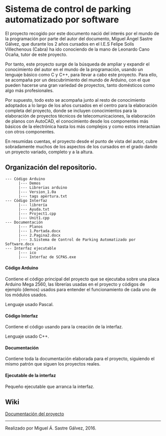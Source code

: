 
# Sistema de control de parking automatizado por software

El proyecto recogido por este documento nació del interés por el mundo de la programación por parte del autor del documento, Miguel Ángel Sastre Gálvez, que durante los 2 años cursados en el I.E.S Felipe Solís Villechenous (Cabra) ha ido conociendo de la mano de Leonardo Cano Ocaña, tutor de este proyecto.

Por tanto, este proyecto surge de la búsqueda de ampliar y expandir el conocimiento del autor en el mundo de la programación, usando un lenguaje básico como C y C++, para llevar a cabo este proyecto. Para ello, se acompaña por un descubrimiento del mundo de Arduino, con el que pueden hacerse una gran variedad de proyectos, tanto domésticos como algo más profesionales. 

Por supuesto, todo esto se acompaña junto al resto de conocimiento adoptados a lo largo de los años cursados en el centro para la elaboración completa del proyecto, donde se incluyen conocimientos para la elaboración de proyectos técnicos de telecomunicaciones, la elaboración de planos con AutoCAD, el conocimiento desde los componentes más básicos de la electrónica hasta los más complejos y como estos interactúan con otros componentes.

En resumidas cuentas, el proyecto desde el punto de vista del autor, cubre sobradamente muchos de los aspectos de los cursados en el grado dando un proyecto variado, completo y a la altura.

## Organización del repositorio.
```
--- Código Arduino  
      |--- Demos
      |--- Librerias arduino
      |--- Version_1.0a
      |--- tags apertura.txt
--- Código Interfaz
      |--- librería
      |--- Ayuda.txt
      |--- Project1.cpp
      |--- Unit1.cpp
--- Documentación
      |--- Planos
      |--- 1.Portada.docx
      |--- 2.Pagina2.docx
      |--- 3.Sistema de Control de Parking Automatizado por Software.docx
--- Interfaz ejecutable
      |--- ico
      |--- Interfaz de SCPAS.exe
```
#### Código Arduino 
Contiene el código principal del proyecto que se ejecutaba sobre una placa Arduino Mega 2560, las librerías usadas en el proyecto y códigos de ejemplo (demos) usados para entender el funcionamiento de cada uno de los módulos usados. 
 
Lenguaje usado Pascal.

#### Código Interfaz
Contiene el código usando para la creación de la interfaz.

Lenguaje usado C++.

#### Documentación
Contiene toda la documentación elaborada para el proyecto, siguiendo el mismo patrón que siguen los proyectos reales.

#### Ejecutable de la interfaz
Pequeño ejecutable que arranca la interfaz.

## Wiki
[Documentación del proyecto](https://github.com/Sastre113/Proyecto-Final-CFGS/wiki)

***
Realizado por Miguel Á. Sastre Gálvez, 2016.
